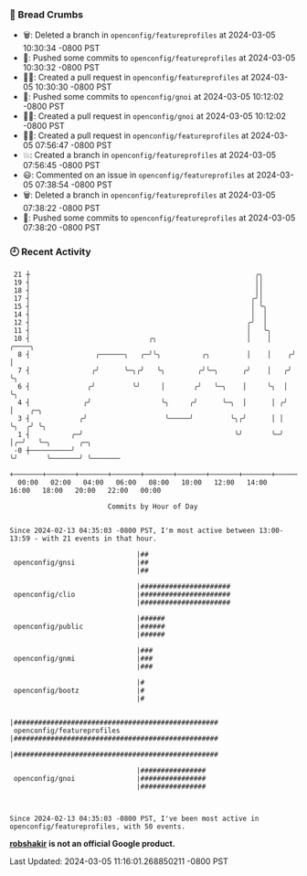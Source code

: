### 🍞 Bread Crumbs

 * 🗑: Deleted a branch in `openconfig/featureprofiles` at 2024-03-05 10:30:34 -0800 PST
 * 🚢: Pushed some commits to `openconfig/featureprofiles` at 2024-03-05 10:30:32 -0800 PST
 * ✍🏼: Created a pull request in `openconfig/featureprofiles` at 2024-03-05 10:30:30 -0800 PST
 * 🚢: Pushed some commits to `openconfig/gnoi` at 2024-03-05 10:12:02 -0800 PST
 * ✍🏼: Created a pull request in `openconfig/gnoi` at 2024-03-05 10:12:02 -0800 PST
 * ✍🏼: Created a pull request in `openconfig/featureprofiles` at 2024-03-05 07:56:47 -0800 PST
 * 💥: Created a branch in `openconfig/featureprofiles` at 2024-03-05 07:56:45 -0800 PST
 * 😃: Commented on an issue in `openconfig/featureprofiles` at 2024-03-05 07:38:54 -0800 PST
 * 🗑: Deleted a branch in `openconfig/featureprofiles` at 2024-03-05 07:38:22 -0800 PST
 * 🚢: Pushed some commits to `openconfig/featureprofiles` at 2024-03-05 07:38:20 -0800 PST

### 🕘 Recent Activity
```
 21 ┼                                                       ╭╮
 19 ┤                                                       ││
 18 ┤                                                       ││
 17 ┤                                                      ╭╯│
 15 ┤                                                      │ ╰╮
 14 ┤                                                      │  │
 12 ┤                                                     ╭╯  │
 11 ┤                                                     │   ╰╮
 10 ┤                             ╭╮                      │    │     ╭────╮
  8 ┤                ╭──────╮   ╭─╯╰╮          ╭╮         │    │    ╭╯    │
  7 ┤               ╭╯      ╰─╮╭╯   ╰╮        ╭╯╰─╮      ╭╯    │   ╭╯     ╰╮
  6 ┤              ╭╯         ╰╯     │       ╭╯   ╰─╮    │     ╰╮  │       ╰╮
  4 ┤             ╭╯                 ╰╮     ╭╯      ╰─╮  │      │ ╭╯        │    ╭─╮
  3 ┤            ╭╯                   ╰─────╯         ╰╮╭╯      │ │         ╰╮  ╭╯ ╰╮
  1 ┤          ╭─╯                                     ╰╯       ╰─╯          │╭─╯   ╰─╮       ╭─╮
 -0 ┼──────────╯                                                             ╰╯       ╰───────╯ ╰───────
    +───────+───────+───────+───────+───────+───────+───────+───────+───────+───────+───────+───────+────
  00:00   02:00   04:00   06:00   08:00   10:00   12:00   14:00   16:00   18:00   20:00   22:00   00:00   

						Commits by Hour of Day


Since 2024-02-13 04:35:03 -0800 PST, I'm most active between 13:00-13:59 - with 21 events in that hour.

```



```
                               |##
 openconfig/gnsi               |##
                               |##

                               |######################
 openconfig/clio               |######################
                               |######################

                               |######
 openconfig/public             |######
                               |######

                               |###
 openconfig/gnmi               |###
                               |###

                               |#
 openconfig/bootz              |#
                               |#

                               |##################################################
 openconfig/featureprofiles    |##################################################
                               |##################################################

                               |################
 openconfig/gnoi               |################
                               |################



Since 2024-02-13 04:35:03 -0800 PST, I've been most active in openconfig/featureprofiles, with 50 events.

```
**[robshakir](mailto:robjs@google.com) is not an official Google product.**  


Last Updated: 2024-03-05 11:16:01.268850211 -0800 PST
